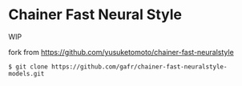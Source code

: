 # Chainer Fast Neural Style

WIP

fork from https://github.com/yusuketomoto/chainer-fast-neuralstyle

```
$ git clone https://github.com/gafr/chainer-fast-neuralstyle-models.git
```

